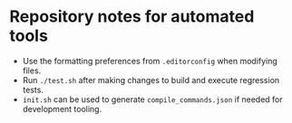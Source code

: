# Repository notes for automated tools

- Use the formatting preferences from `.editorconfig` when modifying files.
- Run `./test.sh` after making changes to build and execute regression tests.
- `init.sh` can be used to generate `compile_commands.json` if needed for
  development tooling.

